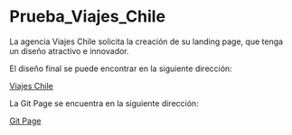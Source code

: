 # Prueba_Viajes_Chile

La agencia Viajes Chile solicita la creación de su landing page, que tenga un diseño atractivo e innovador.

El diseño final se puede encontrar en la siguiente dirección: 

[Viajes Chile](https://github.com/ricardopalumbo/Prueba_Viajes_Chile.git)

La Git Page se encuentra en la siguiente dirección:

[Git Page](https://ricardopalumbo.github.io/Prueba_Viajes_Chile/)

